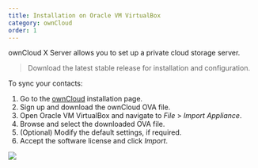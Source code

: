 ```yaml
---
title: Installation on Oracle VM VirtualBox
category: ownCloud
order: 1
---
```


ownCloud X Server allows you to set up a private cloud storage server.

> Download the latest stable release for installation and configuration.

To sync your contacts:

1. Go to the [ownCloud](https://owncloud.com/download/) installation page.
2. Sign up and download the ownCloud OVA file.
3. Open Oracle VM VirtualBox and navigate to *File* > *Import Appliance*.
4. Browse and select the downloaded OVA file.
5. (Optional) Modify the default settings, if required.
6. Accept the software license and click *Import*.

![](//placehold.it/800x600)